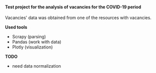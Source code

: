 #### Test project for the analysis of vacancies for the COVID-19 period

Vacancies' data was obtained from one of the resources with vacancies.

**Used tools**

* Scrapy (parsing)
* Pandas (work with data)
* Plotly (visualization)

**TODO**
- need data normalization